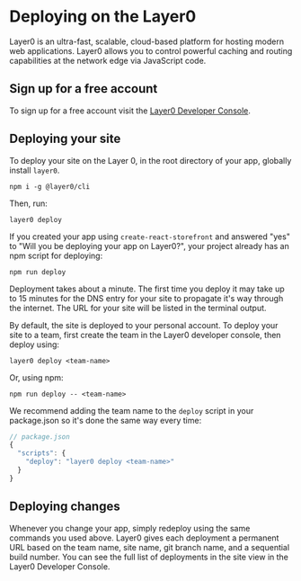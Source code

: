 # Deploying on the Layer0

Layer0 is an ultra-fast, scalable, cloud-based platform for hosting modern web applications. Layer0 allows you to control powerful caching and routing capabilities at the network edge via JavaScript code.

## Sign up for a free account

To sign up for a free account visit the [Layer0 Developer Console](https://app.layer0.co/signup).

## Deploying your site

To deploy your site on the Layer 0, in the root directory of your app, globally install `layer0`.

```
npm i -g @layer0/cli
```

Then, run:

```
layer0 deploy
```

If you created your app using `create-react-storefront` and answered "yes" to "Will you be deploying your app on Layer0?", your project already has an npm script for deploying:

```
npm run deploy
```

Deployment takes about a minute. The first time you deploy it may take up to 15 minutes for the DNS entry for your site to propagate it's way through the internet. The URL for your site will be listed in the terminal output.

By default, the site is deployed to your personal account. To deploy your site to a team, first create the team in the Layer0 developer console, then deploy using:

```
layer0 deploy <team-name>
```

Or, using npm:

```
npm run deploy -- <team-name>
```

We recommend adding the team name to the `deploy` script in your package.json so it's done the same way every time:

```js
// package.json
{
  "scripts": {
    "deploy": "layer0 deploy <team-name>"
  }
}
```

## Deploying changes

Whenever you change your app, simply redeploy using the same commands you used above. Layer0 gives each deployment a permanent URL based on the team name, site name, git branch name, and a sequential build number. You can see the full list of deployments in the site view in the Layer0 Developer Console.
